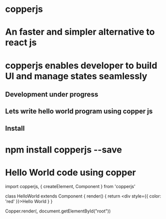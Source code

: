 # copperjs
# An faster and simpler alternative to react js
# copperjs enables developer to build UI and manage states seamlessly
## Development under progress


## Lets write hello world program using copper js

## Install
#  npm install copperjs --save

# Hello World code using copper

import copperjs, { createElement, Component } from 'copperjs'

class HelloWorld extends Component {
    render() {
        return <div style={{ color: 'red' }}>Hello World</div>
    }
}

Copper.render(<HelloWorld/>, document.getElementById("root"))
